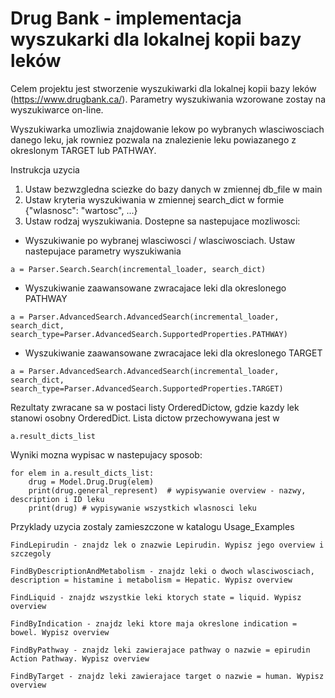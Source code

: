 # Drug Bank - implementacja wyszukarki dla lokalnej kopii bazy leków


Celem projektu jest stworzenie wyszukiwarki dla lokalnej kopii bazy leków (https://www.drugbank.ca/).
Parametry wyszukiwania wzorowane zostay na wyszukiwarce on-line.

Wyszukiwarka umozliwia znajdowanie lekow po wybranych wlasciwosciach danego leku, jak rowniez pozwala na znalezienie leku powiazanego z okreslonym TARGET lub PATHWAY.

Instrukcja uzycia

1. Ustaw bezwzgledna sciezke do bazy danych w zmiennej db_file w main
2. Ustaw kryteria wyszukiwania w zmiennej search_dict w formie {"wlasnosc": "wartosc", ...}
3. Ustaw rodzaj wyszukiwania. Dostepne sa nastepujace mozliwosci:
+ Wyszukiwanie po wybranej wlasciwosci / wlasciwosciach. Ustaw nastepujace parametry wyszukiwania
```
a = Parser.Search.Search(incremental_loader, search_dict)
```
+ Wyszukiwanie zaawansowane zwracajace leki dla okreslonego PATHWAY
```
a = Parser.AdvancedSearch.AdvancedSearch(incremental_loader, search_dict, search_type=Parser.AdvancedSearch.SupportedProperties.PATHWAY)
```
+ Wyszukiwanie zaawansowane zwracajace leki dla okreslonego TARGET
```
a = Parser.AdvancedSearch.AdvancedSearch(incremental_loader, search_dict, search_type=Parser.AdvancedSearch.SupportedProperties.TARGET)
```

Rezultaty zwracane sa w postaci listy OrderedDictow, gdzie kazdy lek stanowi osobny OrderedDict.
Lista dictow przechowywana jest w 
```
a.result_dicts_list
``` 
Wyniki mozna wypisac w nastepujacy sposob:
```
for elem in a.result_dicts_list:
    drug = Model.Drug.Drug(elem)
    print(drug.general_represent)  # wypisywanie overview - nazwy, description i ID leku
    print(drug) # wypisywanie wszystkich wlasnosci leku
``` 

Przyklady uzycia zostaly zamieszczone w katalogu Usage_Examples

```
FindLepirudin - znajdz lek o znazwie Lepirudin. Wypisz jego overview i szczegoly

FindByDescriptionAndMetabolism - znajdz leki o dwoch wlasciwosciach, description = histamine i metabolism = Hepatic. Wypisz overview

FindLiquid - znajdz wszystkie leki ktorych state = liquid. Wypisz overview

FindByIndication - znajdz leki ktore maja okreslone indication = bowel. Wypisz overview

FindByPathway - znajdz leki zawierajace pathway o nazwie = epirudin Action Pathway. Wypisz overview 

FindByTarget - znajdz leki zawierajace target o nazwie = human. Wypisz overview

```
